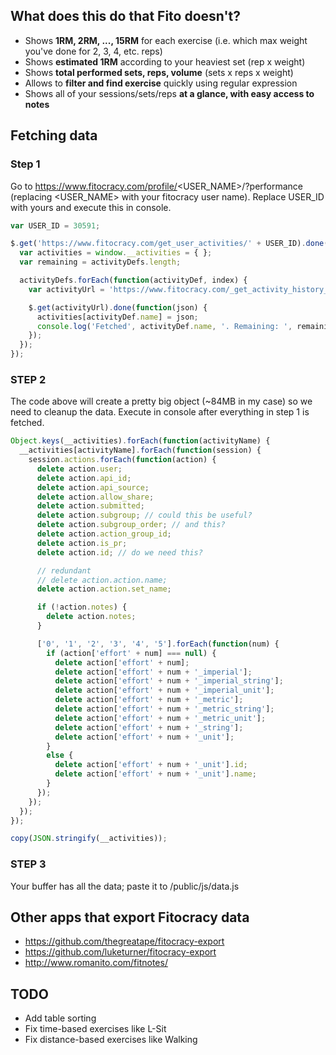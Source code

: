 ## What does this do that Fito doesn't?

- Shows **1RM, 2RM, ..., 15RM** for each exercise (i.e. which max weight you've done for 2, 3, 4, etc. reps)
- Shows **estimated 1RM** according to your heaviest set (rep x weight)
- Shows **total performed sets, reps, volume** (sets x reps x weight)
- Allows to **filter and find exercise** quickly using regular expression
- Shows all of your sessions/sets/reps **at a glance, with easy access to notes**

## Fetching data

### Step 1

Go to https://www.fitocracy.com/profile/<USER_NAME>/?performance (replacing <USER_NAME> with your fitocracy user name). Replace USER_ID with yours and execute this in console.

```js
var USER_ID = 30591;

$.get('https://www.fitocracy.com/get_user_activities/' + USER_ID).done(function(activityDefs) {
  var activities = window.__activities = { };
  var remaining = activityDefs.length;

  activityDefs.forEach(function(activityDef, index) {
    var activityUrl = 'https://www.fitocracy.com/_get_activity_history_json/?activity-id=' + activityDef.id;

    $.get(activityUrl).done(function(json) {
      activities[activityDef.name] = json;
      console.log('Fetched', activityDef.name, '. Remaining: ', remaining--);
    });
  });
});
```


### STEP 2

The code above will create a pretty big object (~84MB in my case) so we need to cleanup the data.
Execute in console after everything in step 1 is fetched.

```js
Object.keys(__activities).forEach(function(activityName) {
  __activities[activityName].forEach(function(session) {
    session.actions.forEach(function(action) {
      delete action.user;
      delete action.api_id;
      delete action.api_source;
      delete action.allow_share;
      delete action.submitted;
      delete action.subgroup; // could this be useful?
      delete action.subgroup_order; // and this?
      delete action.action_group_id;
      delete action.is_pr;
      delete action.id; // do we need this?

      // redundant
      // delete action.action.name;
      delete action.action.set_name;

      if (!action.notes) {
        delete action.notes;
      }

      ['0', '1', '2', '3', '4', '5'].forEach(function(num) {
        if (action['effort' + num] === null) {
          delete action['effort' + num];
          delete action['effort' + num + '_imperial'];
          delete action['effort' + num + '_imperial_string'];
          delete action['effort' + num + '_imperial_unit'];
          delete action['effort' + num + '_metric'];
          delete action['effort' + num + '_metric_string'];
          delete action['effort' + num + '_metric_unit'];
          delete action['effort' + num + '_string'];
          delete action['effort' + num + '_unit'];
        }
        else {
          delete action['effort' + num + '_unit'].id;
          delete action['effort' + num + '_unit'].name;
        }
      });
    });
  });
});

copy(JSON.stringify(__activities));
```

### STEP 3

Your buffer has all the data; paste it to /public/js/data.js

## Other apps that export Fitocracy data

- https://github.com/thegreatape/fitocracy-export
- https://github.com/luketurner/fitocracy-export
- http://www.romanito.com/fitnotes/

## TODO

- Add table sorting
- Fix time-based exercises like L-Sit
- Fix distance-based exercises like Walking
